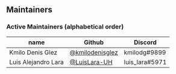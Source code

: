 ## Maintainers

### Active Maintainers (alphabetical order)
| name              | Github    | Discord        |
|-------------------|-----------|----------------|
| Kmilo Denis Glez    | [@kmilodenisglez](https://github.com/kmilodenisglez)  | kmilodg#9899  |
| Luis Alejandro Lara | [@LuisLara-UH](https://github.com/LuisLara-UH)        | luis_lara#5971  |
